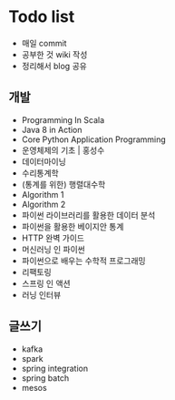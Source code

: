 # Todo list

- 매일 commit
- 공부한 것 wiki 작성
- 정리해서 blog 공유

## 개발
- Programming In Scala
- Java 8 in Action
- Core Python Application Programming
- 운영체제의 기초 | 홍성수
- 데이터마이닝
- 수리통계학
- (통계를 위한) 행렬대수학
- Algorithm 1
- Algorithm 2
- 파이썬 라이브러리를 활용한 데이터 분석
- 파이썬을 활용한 베이지안 통계
- HTTP 완벽 가이드
- 머신러닝 인 파이썬
- 파이썬으로 배우는 수학적 프로그래밍
- 리팩토링
- 스프링 인 액션
- 러닝 인터뷰

## 글쓰기
- kafka
- spark
- spring integration
- spring batch
- mesos

